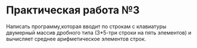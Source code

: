 # Практическая работа №3
Написать программу,которая вводит по строкам с клавиатуры двумерный массив дробного типа (3*5-три строки на пять элементов) и вычисляет среднее арифметическое элементов строк.
